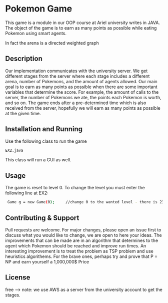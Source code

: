 # Pokemon Game

This game is a module in our OOP course at Ariel university writes in JAVA.
The object of the game is to earn as many points as possible while eating Pokemon using smart agents.

In fact the arena is a directed weighted graph
## Description

Our implementation communicates with the university server. We get different stages from the server where each stage includes a different arena, number of Pokemons, and the amount of agents allowed. Our main goal is to earn as many points as possible when there are some important variables that determine the score. For example, the amount of calls to the server, the number of Pokemons we ate, the points each Pokemon is worth, and so on. The game ends after a pre-determined time which is also received from the server, hopefully we will earn as many points as possible at the given time.

## Installation and Running

Use the following class to run the game 


```bash
EX2.java
```
This class will run a GUI as well.  


## Usage
The game is reset to level 0. To change the level you must enter the following line at EX2:

```bash
 Game g = new Game(0);     //change 0 to the wanted level - there is 23 levels
```

## Contributing & Support
Pull requests are welcome. For major changes, please open an issue first to discuss what you would like to change, we are open to here your ideas. The improvements that can be made are in an algorithm that determines to the agent which Pokemon should be reached and improve run times. 
An interesting improvement is to treat the problem as TSP problem and use heuristics algorithems.
For the brave ones, perhaps try and prove that P = NP and earn yourself a 1,000,000$ Price
## License
free  --> note: we use AWS as a server from the university account to get the stages.
